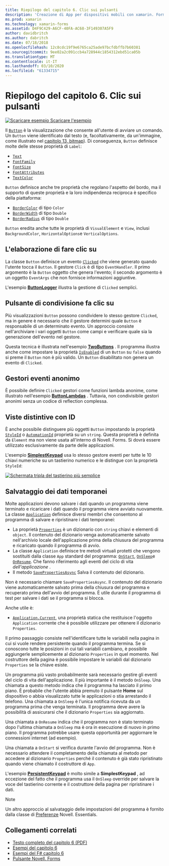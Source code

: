 ```yaml
---
title: Riepilogo del capitolo 6. Clic sui pulsanti
description: 'Creazione di App per dispositivi mobili con xamarin. Forms: riepilogo del capitolo 6. Clic sui pulsanti'
ms.prod: xamarin
ms.technology: xamarin-forms
ms.assetid: D4F9C429-A6CF-40FA-AC68-3F149307A5F9
author: davidbritch
ms.author: dabritch
ms.date: 07/18/2018
ms.openlocfilehash: 12c8cdc19f9e6765ca25ade97bcfdbffb7b60381
ms.sourcegitcommit: 9ee02a2c091ccb4a728944c1854312ebd51ca05b
ms.translationtype: MT
ms.contentlocale: it-IT
ms.lasthandoff: 03/10/2020
ms.locfileid: "61334715"
---
```

# <a name="summary-of-chapter-6-button-clicks"></a>Riepilogo del capitolo 6. Clic sui pulsanti

[![Scaricare esempio](~/media/shared/download.png) Scaricare l'esempio](https://github.com/xamarin/xamarin-forms-book-samples/tree/master/Chapter06)

Il [`Button`](xref:Xamarin.Forms.Button) è la visualizzazione che consente all'utente di avviare un comando. Un `Button` viene identificato dal testo (e, facoltativamente, da un'immagine, come illustrato nel [capitolo 13, bitmap](chapter13.md)). Di conseguenza, `Button` definisce molte delle stesse proprietà di `Label`:

- [`Text`](xref:Xamarin.Forms.Button.Text)
- [`FontFamily`](xref:Xamarin.Forms.Button.FontFamily)
- [`FontSize`](xref:Xamarin.Forms.Button.FontSize)
- [`FontAttributes`](xref:Xamarin.Forms.Button.FontAttributes)
- [`TextColor`](xref:Xamarin.Forms.Button.TextColor)

`Button` definisce anche tre proprietà che regolano l'aspetto del bordo, ma il supporto di queste proprietà e la loro indipendenza reciproca è specifico della piattaforma:

- [`BorderColor`](xref:Xamarin.Forms.Button.BorderColor) di tipo `Color`
- [`BorderWidth`](xref:Xamarin.Forms.Button.BorderWidth) di tipo `Double`
- [`BorderRadius`](xref:Xamarin.Forms.Button.BorderRadius) di tipo `Double`

`Button` eredita anche tutte le proprietà di `VisualElement` e `View`, inclusi `BackgroundColor`, `HorizontalOptions`e `VerticalOptions`.

## <a name="processing-the-click"></a>L'elaborazione di fare clic su

La classe `Button` definisce un evento [`Clicked`](xref:Xamarin.Forms.Button.Clicked) che viene generato quando l'utente tocca il `Button`. Il gestore `Click` è di tipo `EventHandler`. Il primo argomento è la `Button` oggetto che genera l'evento; il secondo argomento è un oggetto `EventArgs` che non fornisce informazioni aggiuntive.

L'esempio [**ButtonLogger**](https://github.com/xamarin/xamarin-forms-book-samples/tree/master/Chapter06/ButtonLogger) illustra la gestione di `Clicked` semplici.

## <a name="sharing-button-clicks"></a>Pulsante di condivisione fa clic su

Più visualizzazioni `Button` possono condividere lo stesso gestore `Clicked`, ma in genere è necessario che il gestore determini quale `Button` è responsabile di un determinato evento. Un approccio consiste nell'archiviare i vari oggetti `Button` come campi e verificare quale sia la generazione dell'evento nel gestore.

Questa tecnica è illustrata nell'esempio [**TwoButtons**](https://github.com/xamarin/xamarin-forms-book-samples/tree/master/Chapter06/TwoButtons) . Il programma illustra anche come impostare la proprietà [`IsEnabled`](xref:Xamarin.Forms.VisualElement.IsEnabled) di un `Button` su `false` quando si preme il `Button` non è più valido. Un `Button` disabilitato non genera un evento di `Clicked`.

## <a name="anonymous-event-handlers"></a>Gestori eventi anonimo

È possibile definire `Clicked` gestori come funzioni lambda anonime, come illustrato nell'esempio [**ButtonLambdas**](https://github.com/xamarin/xamarin-forms-book-samples/tree/master/Chapter06/ButtonLambdas) . Tuttavia, non condivisibile gestori anonimi senza un codice di reflection complessa.

## <a name="distinguishing-views-with-ids"></a>Viste distintive con ID

È anche possibile distinguere più oggetti `Button` impostando la proprietà [`StyleId`](xref:Xamarin.Forms.Element.StyleId) o [`AutomationId`](xref:Xamarin.Forms.Element.AutomationId) proprietà su un `string`. Questa proprietà è definita da `Element` ma non viene usata all'interno di Novell. Forms. Si dovrà essere utilizzato esclusivamente da parte delle applicazioni.

L'esempio [**SimplestKeypad**](https://github.com/xamarin/xamarin-forms-book-samples/tree/master/Chapter06/SimplestKeypad) usa lo stesso gestore eventi per tutte le 10 chiavi numeriche su un tastierino numerico e le distingue con la proprietà `StyleId`:

[![Schermata tripla del tastierino più semplice](images/ch06fg04-small.png "Calcolatrice")](images/ch06fg04-large.png#lightbox "Calcolatrice")

## <a name="saving-transient-data"></a>Salvataggio dei dati temporanei

Molte applicazioni devono salvare i dati quando un programma viene terminato e ricaricare i dati quando il programma viene avviato nuovamente. La classe [`Application`](xref:Xamarin.Forms.Application) definisce diversi membri che consentono al programma di salvare e ripristinare i dati temporanei:

- La proprietà [`Properties`](xref:Xamarin.Forms.Application.Properties) è un dizionario con `string` chiavi e elementi di `object`. Il contenuto del dizionario venga automaticamente salvato nell'archivio locale dell'applicazione prima della chiusura del programma e ricaricato quando il programma di avvio.
- La classe `Application` definisce tre metodi virtuali protetti che vengono sostituiti dalla classe `App` standard del programma: [`OnStart`](xref:Xamarin.Forms.Application.OnStart), [`OnSleep`](xref:Xamarin.Forms.Application.OnSleep)e [`OnResume`](xref:Xamarin.Forms.Application.OnResume). Che fanno riferimento agli eventi del ciclo di vita *dell'applicazione* .
- Il metodo [`SavePropertiesAsync`](xref:Xamarin.Forms.Application.SavePropertiesAsync) Salva il contenuto del dizionario.

Non è necessario chiamare `SavePropertiesAsync`. Il contenuto del dizionario viene automaticamente salvato prima della chiusura del programma e recuperato prima dell'avvio del programma. È utile durante il programma di test per salvare i dati se il programma si blocca.

Anche utile è:

- [`Application.Current`](xref:Xamarin.Forms.Application.Current), una proprietà statica che restituisce l'oggetto `Application` corrente che è possibile utilizzare per ottenere il dizionario `Properties`.

Il primo passaggio consiste nell'identificare tutte le variabili nella pagina in cui si vuole rendere persistente quando il programma termina. Se si conoscono tutte le posizioni in cui tali variabili cambiano, è possibile aggiungerle semplicemente al dizionario `Properties` in quel momento. Nel costruttore della pagina è possibile impostare le variabili dal dizionario `Properties` se la chiave esiste.

Un programma più vasto probabilmente sarà necessario gestire gli eventi del ciclo di vita dell'applicazione. Il più importante è il metodo `OnSleep`. Una chiamata a questo metodo indica che il programma ha lasciato il primo piano. È probabile che l'utente abbia premuto il pulsante **Home** sul dispositivo o abbia visualizzato tutte le applicazioni o stia arrestando il telefono. Una chiamata a `OnSleep` è l'unica notifica ricevuta da un programma prima che venga terminata. Il programma deve avere la possibilità di assicurarsi che il dizionario `Properties` sia aggiornato.

Una chiamata a `OnResume` indica che il programma non è stato terminato dopo l'ultima chiamata a `OnSleep` ma è ora in esecuzione di nuovo in primo piano. Il programma potrebbe usare questa opportunità per aggiornare le connessioni internet (ad esempio).

Una chiamata a `OnStart` si verifica durante l'avvio del programma. Non è necessario attendere il completamento della chiamata al metodo per accedere al dizionario `Properties` perché il contenuto è già stato ripristinato quando viene chiamato il costruttore di `App`.

L'esempio [**PersistentKeypad**](https://github.com/xamarin/xamarin-forms-book-samples/tree/master/Chapter06/PersistentKeypad) è molto simile a **SimplestKeypad** , ad eccezione del fatto che il programma usa il `OnSleep` override per salvare la voce del tastierino corrente e il costruttore della pagina per ripristinare i dati.

> [!NOTE]
> Un altro approccio al salvataggio delle impostazioni del programma è fornito dalla classe di [Preferenze](~/essentials/preferences.md) Novell. Essentials.

## <a name="related-links"></a>Collegamenti correlati

- [Testo completo del capitolo 6 (PDF)](https://download.xamarin.com/developer/xamarin-forms-book/XamarinFormsBook-Ch06-Apr2016.pdf)
- [Esempi del capitolo 6](https://github.com/xamarin/xamarin-forms-book-samples/tree/master/Chapter06)
- [Esempi del F# capitolo 6](https://github.com/xamarin/xamarin-forms-book-samples/tree/master/Chapter06/FS)
- [Pulsante Novell. Forms](~/xamarin-forms/user-interface/button.md)
